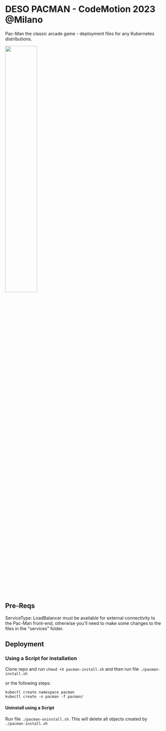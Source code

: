 # DESO PACMAN - CodeMotion 2023 @Milano

Pac-Man the classic arcade game - deployment files for any Kubernetes distributions.

<img src="https://veducate.co.uk/wp-content/uploads/2021/09/Pac-Man-UI.jpg" width=45% height=45%>

## Pre-Reqs

ServiceType: LoadBalancer must be available for external connectivity to the Pac-Man front-end, otherwise you'll need to make some changes to the files in the "services" folder.

## Deployment

### Using a Script for installation
Clone repo and run ```chmod +X pacman-install.sh``` and then run file ```./pacman-install.sh```

or the following steps:

    kubectl create namespace pacman
    kubectl create -n pacman -f pacman/

#### Uninstall using a Script
Run file `./pacman-uninstall.sh`. This will delete all objects created by `./pacman-install.sh`
